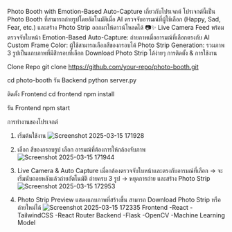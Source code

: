 Photo Booth with Emotion-Based Auto-Capture
เกี่ยวกับโปรเจกต์
โปรเจกต์นี้เป็น Photo Booth ที่สามารถถ่ายรูปโดยอัตโนมัติเมื่อ AI ตรวจจับอารมณ์ที่ผู้ใช้เลือก (Happy, Sad, Fear, etc.) และสร้าง Photo Strip ออกมาให้ดาวน์โหลดได้ 📷✨
Live Camera Feed พร้อมตรวจจับใบหน้า
Emotion-Based Auto-Capture: ถ่ายภาพเมื่ออารมณ์ที่เลือกตรงกับ AI
Custom Frame Color: ผู้ใช้สามารถเลือกสีของกรอบได้
Photo Strip Generation: รวมภาพ 3 รูปเป็นแถบภาพที่มีสีกรอบที่เลือก
Download Photo Strip ได้ง่ายๆ
การติดตั้ง & การใช้งาน

Clone Repo
git clone https://github.com/your-repo/photo-booth.git

cd photo-booth
รัน Backend
python server.py

ติดตั้ง Frontend
cd frontend
npm install

รัน Frontend
npm start

การทำงานของโปรเจกต์
1. เริ่มต้นใช้งาน
   ![Screenshot 2025-03-15 171928](https://github.com/user-attachments/assets/82e759ff-e113-4bac-b783-56a623ea5c3c)

2. เลือก สีของกรอบรูป เลือก อารมณ์ที่ต้องการให้กล้องจับภาพ
  ![Screenshot 2025-03-15 171944](https://github.com/user-attachments/assets/35d75f62-6bdc-4035-bfae-6bb1d6974b12)
3. Live Camera & Auto Capture
เมื่อกล้องตรวจจับใบหน้าและตรงกับอารมณ์ที่เลือก → จะเริ่มนับถอยหลังแล้วถ่ายอัตโนมัติ
ถ่ายครบ 3 รูป → หยุดการถ่าย และสร้าง Photo Strip
   ![Screenshot 2025-03-15 172953](https://github.com/user-attachments/assets/57ef5f51-9c3f-406a-a766-b6ce3b0a5ac7)
5. Photo Strip Preview
แสดงแถบภาพที่สร้างขึ้น
สามารถ Download Photo Strip หรือ ถ่ายใหม่ได้
  ![Screenshot 2025-03-15 172335](https://github.com/user-attachments/assets/e1b44fb4-366d-4a6f-94ce-36f0ec7adbd0)
Frontend
-React
-TailwindCSS
-React Router
Backend
-Flask
-OpenCV 
-Machine Learning Model 

